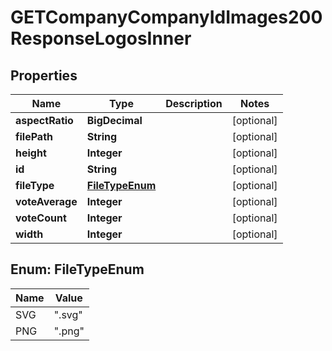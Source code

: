 

# GETCompanyCompanyIdImages200ResponseLogosInner


## Properties

| Name | Type | Description | Notes |
|------------ | ------------- | ------------- | -------------|
|**aspectRatio** | **BigDecimal** |  |  [optional] |
|**filePath** | **String** |  |  [optional] |
|**height** | **Integer** |  |  [optional] |
|**id** | **String** |  |  [optional] |
|**fileType** | [**FileTypeEnum**](#FileTypeEnum) |  |  [optional] |
|**voteAverage** | **Integer** |  |  [optional] |
|**voteCount** | **Integer** |  |  [optional] |
|**width** | **Integer** |  |  [optional] |



## Enum: FileTypeEnum

| Name | Value |
|---- | -----|
| SVG | &quot;.svg&quot; |
| PNG | &quot;.png&quot; |



